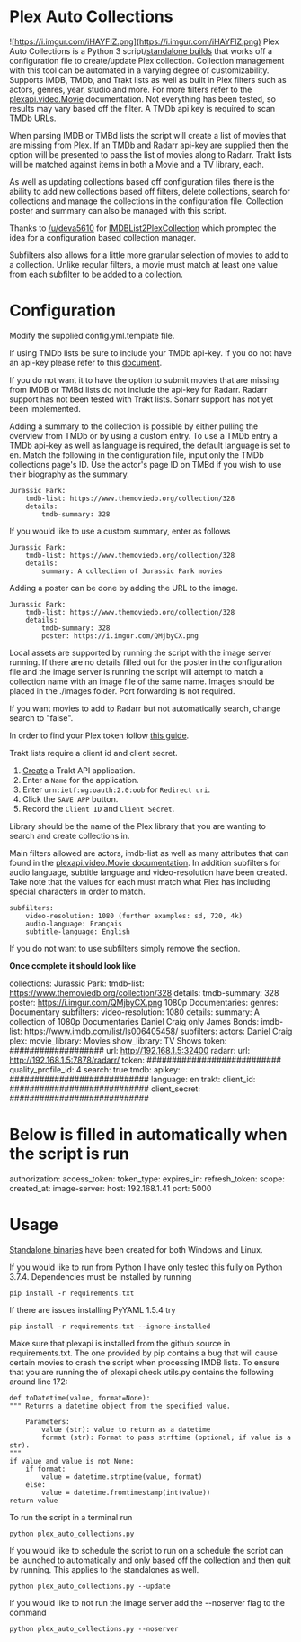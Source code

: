 # Plex Auto Collections
![https://i.imgur.com/iHAYFIZ.png](https://i.imgur.com/iHAYFIZ.png)
Plex Auto Collections is a Python 3 script/[standalone builds](https://github.com/vladimir-tutin/Plex-Auto-Collections/tree/master/dist) that 
works off a configuration file to create/update Plex collection. Collection management with this tool can be automated 
in a varying degree of customizability. Supports IMDB, TMDb, and Trakt lists as well as built in Plex 
filters such as actors, genres, year, studio and more. For more filters refer to the 
[plexapi.video.Movie](https://python-plexapi.readthedocs.io/en/latest/modules/video.html#plexapi.video.Movie) 
documentation. Not everything has been tested, so results may vary based off the filter. A TMDb api key is required to 
scan TMDb URLs.

When parsing IMDB or TMBd lists the script will create a list of movies that are missing from Plex. If an TMDb and 
Radarr api-key are supplied then the option will be presented to pass the list of movies along to Radarr. Trakt lists will be matched against items in both a Movie and a TV library, each.

As well as updating collections based off configuration files there is the ability to add new collections based off 
filters, delete collections, search for collections and manage the collections in the configuration file. Collection 
poster and summary can also be managed with this script.

Thanks to [/u/deva5610](https://www.reddit.com/user/deva5610) for 
[IMDBList2PlexCollection](https://github.com/deva5610/IMDBList2PlexCollection) which prompted the idea for a 
configuration based collection manager.

Subfilters also allows for a little more granular selection of movies to add to a collection. Unlike regular filters, a 
movie must match at least one value from each subfilter to be added to a collection.

# Configuration
Modify the supplied config.yml.template file.

If using TMDb lists be sure to include your TMDb api-key. If you do not have an api-key please refer to this 
[document](https://developers.themoviedb.org/3/getting-started/introduction).

If you do not want it to have the option to submit movies that are missing from IMDB or TMBd lists do not include the 
api-key for Radarr. Radarr support has not been tested with Trakt lists. Sonarr support has not yet been implemented.

Adding a summary to the collection is possible by either pulling the overview from TMDb or by using a custom entry. To
use a TMDb entry a TMDb api-key as well as language is required, the default language is set to en. Match the following 
in the configuration file, input only the TMDb collections page's ID. Use the actor's page ID on TMBd if you wish to 
use their biography as the summary.

    Jurassic Park:
        tmdb-list: https://www.themoviedb.org/collection/328
        details:
            tmdb-summary: 328

If you would like to use a custom summary, enter as follows

    Jurassic Park:
        tmdb-list: https://www.themoviedb.org/collection/328
        details:
            summary: A collection of Jurassic Park movies
            
Adding a poster can be done by adding the URL to the image.

    Jurassic Park:
        tmdb-list: https://www.themoviedb.org/collection/328
        details:
            tmdb-summary: 328
            poster: https://i.imgur.com/QMjbyCX.png

Local assets are supported by running the script with the image server running. If there are no details filled out for 
the poster in the configuration file and the image server is running the script will attempt to match a collection name 
with an image file of the same name. Images should be placed in the ./images folder. Port forwarding is not required.

If you want movies to add to Radarr but not automatically search, change search to "false".

In order to find your Plex token follow 
[this guide](https://support.plex.tv/articles/204059436-finding-an-authentication-token-x-plex-token/).

Trakt lists require a client id and client secret.
1. [Create](https://trakt.tv/oauth/applications/new) a Trakt API application.
2. Enter a `Name` for the application.
3. Enter `urn:ietf:wg:oauth:2.0:oob` for `Redirect uri`.
4. Click the `SAVE APP` button.
5. Record the `Client ID` and `Client Secret`. 

Library should be the name of the Plex library that you are wanting to search and create collections in.

Main filters allowed are actors, imdb-list as well as many attributes that can found in the [plexapi.video.Movie 
documentation](https://python-plexapi.readthedocs.io/en/latest/modules/video.html#plexapi.video.Movie). In addition 
subfilters for audio language, subtitle language and video-resolution have been created. Take note that the values for 
each must match what Plex has including special characters in order to match.

    subfilters:
        video-resolution: 1080 (further examples: sd, 720, 4k)
        audio-language: Français
        subtitle-language: English

If you do not want to use subfilters simply remove the section.

**Once complete it should look like**

collections:
  Jurassic Park:
    tmdb-list: https://www.themoviedb.org/collection/328
       details:
         tmdb-summary: 328
         poster: https://i.imgur.com/QMjbyCX.png
  1080p Documentaries:
    genres: Documentary
    subfilters:
      video-resolution: 1080
    details:
       summary: A collection of 1080p Documentaries
  Daniel Craig only James Bonds:
    imdb-list: https://www.imdb.com/list/ls006405458/
    subfilters:
      actors: Daniel Craig
plex:
  movie_library: Movies
  show_library: TV Shows
  token: ###################
  url: http://192.168.1.5:32400
radarr:
  url: http://192.168.1.5:7878/radarr/
  token: ###########################
  quality_profile_id: 4
  search: true
tmdb:
  apikey: ############################
  language: en
trakt:
  client_id: ############################
  client_secret: ############################
  # Below is filled in automatically when the script is run
  authorization:
    access_token:
    token_type:
    expires_in:
    refresh_token:
    scope:
    created_at:
image-server:
  host: 192.168.1.41
  port: 5000

# Usage
[Standalone binaries](https://github.com/vladimir-tutin/Plex-Auto-Collections/tree/master/dist) have been created for both Windows and Linux.

If you would like to run from Python I have only tested this fully on Python 3.7.4. Dependencies must be installed by running

    pip install -r requirements.txt
    
If there are issues installing PyYAML 1.5.4 try

    pip install -r requirements.txt --ignore-installed
    
Make sure that plexapi is installed from the github source in requirements.txt. The one provided by pip contains a bug 
that will cause certain movies to crash the script when processing IMDB lists. To ensure that you are running the of 
plexapi check utils.py contains the following around line 172:

    def toDatetime(value, format=None):
    """ Returns a datetime object from the specified value.

        Parameters:
            value (str): value to return as a datetime
            format (str): Format to pass strftime (optional; if value is a str).
    """
    if value and value is not None:
        if format:
            value = datetime.strptime(value, format)
        else:
            value = datetime.fromtimestamp(int(value))
    return value

To run the script in a terminal run

    python plex_auto_collections.py
    
If you would like to schedule the script to run on a schedule the script can be launched to automatically and only 
based off the collection and then quit by running. This applies to the standalones as well.

    python plex_auto_collections.py --update

If you would like to not run the image server add the --noserver flag to the command

    python plex_auto_collections.py --noserver
